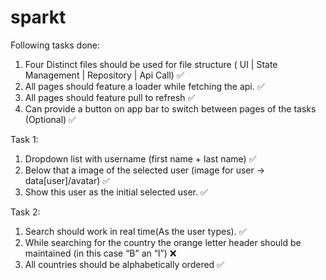 # sparkt

Following tasks done:
1. Four Distinct files should be used for file structure ( UI |  State Management | Repository | Api Call) ✅
2. All pages should feature a loader while fetching the api. ✅
3. All pages should feature pull to refresh ✅
4. Can provide a button on app bar to switch between pages of the tasks (Optional) ✅

Task 1:
1. Dropdown list with username (first name + last name) ✅
2. Below that a image of the selected user (image for user -> data[user]/avatar) ✅
3. Show this user as the initial selected user. ✅

Task 2:
1. Search should work in real time(As the user types). ✅
2. While searching  for the country the orange letter header should be maintained  (in this case “B” an “I”) ❌
3. All countries should be alphabetically ordered ✅

